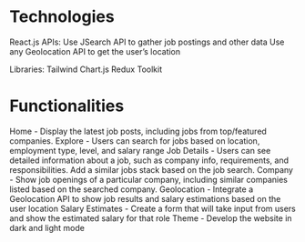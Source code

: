# Technologies

React.js
APIs:
Use JSearch API to gather job postings and other data
Use any Geolocation API to get the user’s location

Libraries:
Tailwind
Chart.js
Redux Toolkit

# Functionalities

Home - Display the latest job posts, including jobs from top/featured companies.
Explore - Users can search for jobs based on location, employment type, level, and salary range
Job Details - Users can see detailed information about a job, such as company info, requirements, and responsibilities. Add a similar jobs stack based on the job search.
Company - Show job openings of a particular company, including similar companies listed based on the searched company.
Geolocation - Integrate a Geolocation API to show job results and salary estimations based on the user location
Salary Estimates - Create a form that will take input from users and show the estimated salary for that role
Theme - Develop the website in dark and light mode
